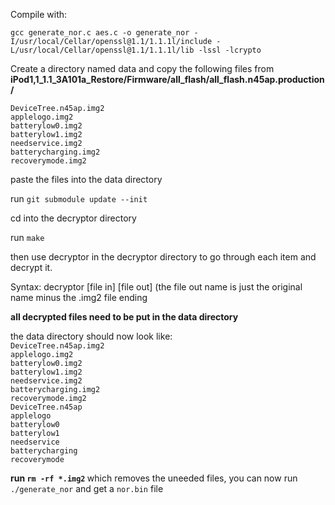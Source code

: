 Compile with:

`gcc generate_nor.c aes.c -o generate_nor -I/usr/local/Cellar/openssl@1.1/1.1.1l/include -L/usr/local/Cellar/openssl@1.1/1.1.1l/lib -lssl -lcrypto`

Create a directory named data and copy the following files from <b>iPod1,1_1.1_3A101a_Restore/Firmware/all_flash/all_flash.n45ap.production/</b>

`DeviceTree.n45ap.img2` <br>
`applelogo.img2` <br>
`batterylow0.img2` <br>
`batterylow1.img2` <br>
`needservice.img2` <br>
`batterycharging.img2` <br>
`recoverymode.img2` <br>

paste the files into the data directory

run `git submodule update --init` <br>

cd into the decryptor directory <br>

run `make` <br>

then use decryptor in the decryptor directory to go through each item and decrypt it. <br>

Syntax: decryptor [file in] [file out] (the file out name is just the original name minus the .img2 file ending <br>

<b> all decrypted files need to be put in the data directory </b> <br>

the data directory should now look like: <br>
`DeviceTree.n45ap.img2` <br>
`applelogo.img2` <br>
`batterylow0.img2` <br>
`batterylow1.img2` <br>
`needservice.img2` <br>
`batterycharging.img2` <br>
`recoverymode.img2` <br>
`DeviceTree.n45ap` <br>
`applelogo` <br>
`batterylow0` <br>
`batterylow1` <br>
`needservice` <br>
`batterycharging` <br>
`recoverymode` <br>

<b> run `rm -rf *.img2` </b> which removes the uneeded files, you can now run `./generate_nor` and get a `nor.bin` file

